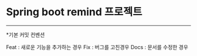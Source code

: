 # Spring boot remind 프로젝트
 
<hr/>
*기본 커밋 컨벤션  <br/>


Feat : 새로운 기능을 추가하는 경우
Fix : 버그를 고친경우
Docs : 문서를 수정한 경우
